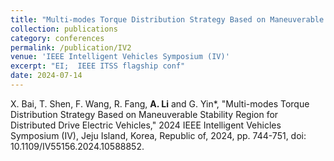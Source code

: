```yaml
---
title: "Multi-modes Torque Distribution Strategy Based on Maneuverable Stability Region for Distributed Drive Electric Vehicles"
collection: publications
category: conferences
permalink: /publication/IV2
venue: 'IEEE Intelligent Vehicles Symposium (IV)'
excerpt: "EI;  IEEE ITSS flagship conf"
date: 2024-07-14
---
```

X. Bai, T. Shen, F. Wang, R. Fang, **A. Li** and G. Yin*, "Multi-modes Torque Distribution Strategy Based on Maneuverable Stability Region for Distributed Drive Electric Vehicles," 2024 IEEE Intelligent Vehicles Symposium (IV), Jeju Island, Korea, Republic of, 2024, pp. 744-751, doi: 10.1109/IV55156.2024.10588852.
